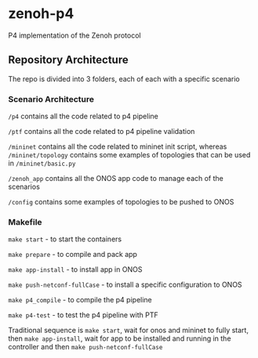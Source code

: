 # zenoh-p4
P4 implementation of the Zenoh protocol

## Repository Architecture
The repo is divided into 3 folders, each of each with a specific scenario

### Scenario Architecture

```/p4``` contains all the code related to p4 pipeline

```/ptf``` contains all the code related to p4 pipeline validation

```/mininet``` contains all the code related to mininet init script, whereas ```/mininet/topology``` contains some examples of topologies that can be used in ```/mininet/basic.py```

```/zenoh_app``` contains all the ONOS app code to manage each of the scenarios

```/config``` contains some examples of topologies to be pushed to ONOS


### Makefile

```make start```  - to start the containers

```make prepare``` - to compile and pack app

```make app-install``` - to install app in ONOS

```make push-netconf-fullCase``` - to install a specific configuration to ONOS

```make p4_compile``` - to compile the p4 pipeline

```make p4-test``` - to test the p4 pipeline with PTF

Traditional sequence is ```make start```, wait for onos and mininet to fully start, then ```make app-install```, wait for app to be installed and running in the controller and then ```make push-netconf-fullCase```



